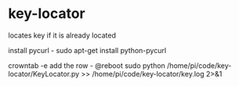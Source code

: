 # key-locator
locates key if it is already located

install pycurl - sudo apt-get install python-pycurl

crowntab -e 
add the row - @reboot sudo python /home/pi/code/key-locator/KeyLocator.py >> /home/pi/code/key-locator/key.log 2>&1